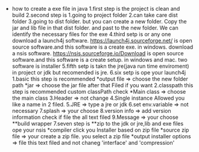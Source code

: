 * how to create a exe file in java
1.first step is
  the project is clean and build
2.second step is
  1.going to project folder
  2.can take care dist folder
  3.going to dist folder. but you can create a new folder. Copy the jar and lib file in that dist folder.
    and past to the new folder. We can identify the necessary files for the exe
4.third setp is or any one
  download a launch4j software.
  https://launch4j.sourceforge.net/
  is open source software.and this software is a create exe. in windows.
  download a nsis software.
  https://nsis.sourceforge.io/Download
  is open source software.and this software is a create setup. in windows and mac.
  two software is installer
5.fifth setp is
  takn the jre(java run time enviroment) in project or jdk but recomended is jre.
6.six setp is
  ope your launch4j
  1.basic
  this step is recommended
      *output file => choose the new folder path
      *jar => choose the jar file
  after that Filed if you want
  2.classpath
   this step is recommended
   custom classPath check 
      *Main class => choose the main class
  3.Header => not change
  4.Single instance
    Allowed
    you like a name in 2 filed.
  5.JRE => type a jre or jdk
  6.set env.variable => not necessary
  7.splash => your choose
  8.version info => add version information check
    if file the all text filed
  9.Message => your choose
 **build wrapper 
7.seven step is
  **zip to the jdk or jre,lib and exe files
  ope your nsis
  *compiler
   click you Installer based on zip file
  *source zip file => your create a zip file. you select a zip file
  *output installer options => file this text filed and not chaneg 'interface' and 'compression'
  
  
  
  
  
   
  
  
  

    


  
  
